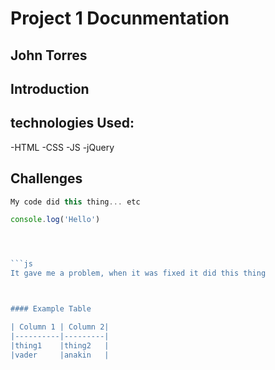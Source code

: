 # Project 1 Docunmentation
## John Torres



## Introduction 






## technologies Used:

-HTML
-CSS
-JS
-jQuery


## Challenges

```js
My code did this thing... etc
```


```js
console.log('Hello')




```js
It gave me a problem, when it was fixed it did this thing



#### Example Table

| Column 1 | Column 2|
|----------|---------|
|thing1    |thing2   |
|vader     |anakin   |